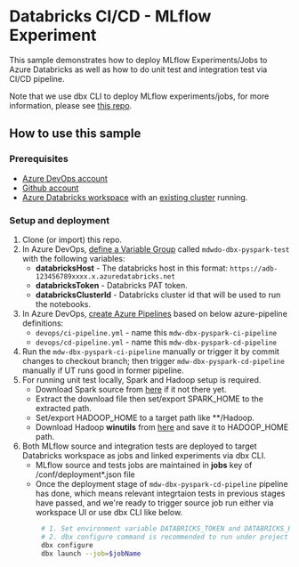 # Databricks CI/CD - MLflow Experiment

This sample demonstrates how to deploy MLflow Experiments/Jobs to Azure Databricks as well as how to do unit test and integration test via CI/CD pipeline.

Note that we use dbx CLI to deploy MLflow experiments/jobs,  for more information, please see [this repo](https://github.com/databrickslabs/cicd-templates).

## How to use this sample

### Prerequisites

- [Azure DevOps account](https://azure.microsoft.com/en-au/services/devops/)
- [Github account](https://github.com/)
- [Azure Databricks workspace](https://azure.microsoft.com/en-au/services/databricks/) with an [existing cluster](https://docs.microsoft.com/en-us/azure/databricks/clusters/create) running.

### Setup and deployment

1. Clone (or import) this repo.
1. In Azure DevOps, [define a Variable Group](https://docs.microsoft.com/en-us/azure/devops/pipelines/library/variable-groups?view=azure-devops&tabs=yaml) called `mdwdo-dbx-pyspark-test` with the following variables:
    - **databricksHost** - The databricks host in this format: `https://adb-123456789xxxx.x.azuredatabricks.net`
    - **databricksToken** - Databricks PAT token.
    - **databricksClusterId** - Databricks cluster id that will be used to run the notebooks.
1. In Azure DevOps, [create Azure Pipelines](https://docs.microsoft.com/en-us/azure/devops/pipelines/create-first-pipeline?view=azure-devops&tabs=java%2Ctfs-2018-2%2Cbrowser) based on below azure-pipeline definitions:
    - `devops/ci-pipeline.yml` - name this `mdw-dbx-pyspark-ci-pipeline`
    - `devops/cd-pipeline.yml` - name this `mdw-dbx-pyspark-cd-pipeline`
1. Run the `mdw-dbx-pyspark-ci-pipeline` manually or trigger it by commit changes to checkout branch; then trigger `mdw-dbx-pyspark-cd-pipeline` manually if UT runs good in former pipeline.
1. For running unit test locally, Spark and Hadoop setup is required.
    - Download Spark source from [here](https://www.apache.org/dyn/closer.lua/spark/spark-3.1.1/spark-3.1.1-bin-hadoop2.7.tgz) if it not there yet.
    - Extract the download file then set/export SPARK_HOME to the extracted path.
    - Set/export HADOOP_HOME to a target path like **/Hadoop.
    - Download Hadoop  __winutils__  from [here](https://github.com/cdarlint/winutils) and save it to HADOOP_HOME path.
1. Both MLflow source and integration tests are deployed to target Databricks workspace as jobs and linked experiments via dbx CLI.
    - MLflow source and tests jobs are maintained in  __jobs__  key of /conf/deployment*.json file
    - Once the deployment stage of `mdw-dbx-pyspark-cd-pipeline` pipeline has done, which means relevant integrtaion tests in previous stages have passed, and we're ready to trigger source job run either via workspace UI or use dbx CLI like below.

```sh
        # 1. Set environment variable DATABRICKS_TOKEN and DATABRICKS_HOST before running 'dbx configure' command
        # 2. dbx configure command is recommended to run under project root path
        dbx configure
        dbx launch --job=$jobName
```
